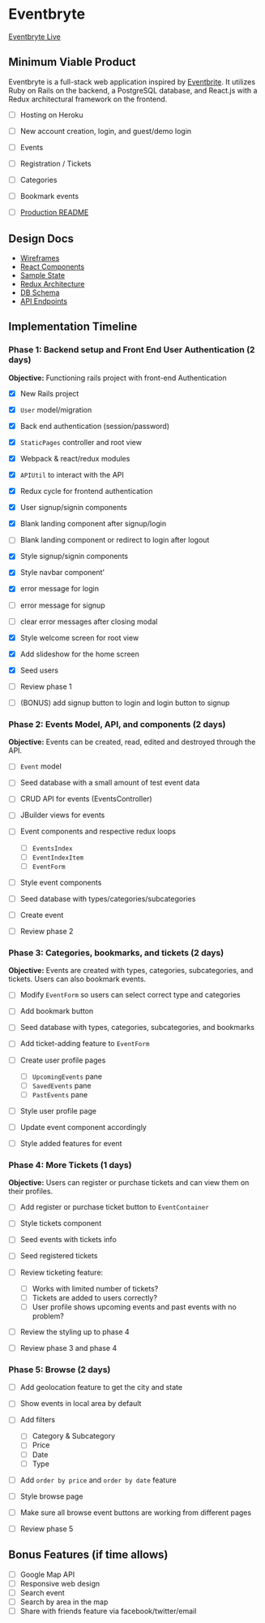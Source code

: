 # Eventbryte

[Eventbryte Live](http://eventbryte.herokuapp.com/)


## Minimum Viable Product

Eventbryte is a full-stack web application inspired by [Eventbrite](http://www.eventbrite.com). It utilizes Ruby on Rails on the backend, a PostgreSQL database, and React.js with a Redux architectural framework on the frontend.

- [ ] Hosting on Heroku
- [ ] New account creation, login, and guest/demo login
- [ ] Events
- [ ] Registration / Tickets
- [ ] Categories
- [ ] Bookmark events
- [ ] [Production README](#)


## Design Docs
* [Wireframes](docs/wireframes)
* [React Components](docs/component-hierarchy.md)
* [Sample State](docs/sample-state.md)
* [Redux Architecture](docs/redux-structure.md)
* [DB Schema](docs/schema.md)
* [API Endpoints](docs/api-endpoints.md)


## Implementation Timeline

### Phase 1: Backend setup and Front End User Authentication (2 days)

**Objective:** Functioning rails project with front-end Authentication

- [x] New Rails project
- [x] `User` model/migration
- [x] Back end authentication (session/password)
- [x] `StaticPages` controller and root view
- [x] Webpack & react/redux modules
- [x] `APIUtil` to interact with the API
- [x] Redux cycle for frontend authentication
- [x] User signup/signin components
- [x] Blank landing component after signup/login
- [ ] Blank landing component or redirect to login after logout
- [x] Style signup/signin components
- [x] Style navbar component'
- [x] error message for login
- [ ] error message for signup
- [ ] clear error messages after closing modal
- [x] Style welcome screen for root view
- [x] Add slideshow for the home screen
- [x] Seed users
- [ ] Review phase 1
- [ ] (BONUS) add signup button to login and login button to signup


### Phase 2: Events Model, API, and components (2 days)

**Objective:** Events can be created, read, edited and destroyed through the API.

- [ ] `Event` model
- [ ] Seed database with a small amount of test event data
- [ ] CRUD API for events (EventsController)
- [ ] JBuilder views for events
- [ ] Event components and respective redux loops
  - [ ] `EventsIndex`
  - [ ] `EventIndexItem`
  - [ ] `EventForm`
- [ ] Style event components
- [ ] Seed database with types/categories/subcategories
- [ ] Create event
- [ ] Review phase 2


### Phase 3: Categories, bookmarks, and tickets (2 days)

**Objective:** Events are created with types, categories, subcategories, and tickets. Users can also bookmark events.

- [ ] Modify `EventForm` so users can select correct type and categories
- [ ] Add bookmark button
- [ ] Seed database with types, categories, subcategories, and bookmarks
- [ ] Add ticket-adding feature to `EventForm`
- [ ] Create user profile pages
  - [ ] `UpcomingEvents` pane
  - [ ] `SavedEvents` pane
  - [ ] `PastEvents` pane
- [ ] Style user profile page
- [ ] Update event component accordingly
- [ ] Style added features for event


### Phase 4: More Tickets (1 days)

**Objective:** Users can register or purchase tickets and can view them on their profiles.

- [ ] Add register or purchase ticket button to `EventContainer`
- [ ] Style tickets component
- [ ] Seed events with tickets info
- [ ] Seed registered tickets
- [ ] Review ticketing feature:
  - [ ] Works with limited number of tickets?
  - [ ] Tickets are added to users correctly?
  - [ ] User profile shows upcoming events and past events with no problem?
- [ ] Review the styling up to phase 4
- [ ] Review phase 3 and phase 4


### Phase 5: Browse (2 days)

- [ ] Add geolocation feature to get the city and state
- [ ] Show events in local area by default
- [ ] Add filters
  - [ ] Category & Subcategory
  - [ ] Price
  - [ ] Date
  - [ ] Type
- [ ] Add `order by price` and `order by date` feature
- [ ] Style browse page
- [ ] Make sure all browse event buttons are working from different pages
- [ ] Review phase 5


## Bonus Features (if time allows)
- [ ] Google Map API
- [ ] Responsive web design
- [ ] Search event
- [ ] Search by area in the map
- [ ] Share with friends feature via facebook/twitter/email
